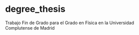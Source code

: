 # degree_thesis
Trabajo Fin de Grado para el Grado en Física en la Universidad Complutense de Madrid
